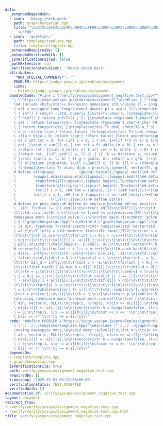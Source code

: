 ```yaml
---
data:
  _extendedDependsOn:
  - icon: ':heavy_check_mark:'
    path: graph/hungarian.hpp
    title: "\u5272\u5F53\u554F\u984C\uFF08\u30CF\u30F3\u30AC\u30EA\u30A2\u30F3\u6CD5\
      \uFF09"
  - icon: ':question:'
    path: template/template.hpp
    title: template/template.hpp
  _extendedRequiredBy: []
  _extendedVerifiedWith: []
  _isVerificationFailed: false
  _pathExtension: cpp
  _verificationStatusIcon: ':heavy_check_mark:'
  attributes:
    '*NOT_SPECIAL_COMMENTS*': ''
    PROBLEM: https://judge.yosupo.jp/problem/assignment
    links:
    - https://judge.yosupo.jp/problem/assignment
  bundledCode: "#line 1 \"verify/yosupo/assignment_negative.test.cpp\"\n#define PROBLEM\
    \ \"https://judge.yosupo.jp/problem/assignment\"\n\n#line 1 \"template/template.hpp\"\
    \n# include <bits/stdc++.h>\nusing namespace std;\nusing ll = long long;\nusing\
    \ ull = unsigned long long;\nconst double pi = acos(-1);\ntemplate<class T>constexpr\
    \ T inf() { return ::std::numeric_limits<T>::max(); }\ntemplate<class T>constexpr\
    \ T hinf() { return inf<T>() / 2; }\ntemplate <typename T_char>T_char TL(T_char\
    \ cX) { return tolower(cX); }\ntemplate <typename T_char>T_char TU(T_char cX)\
    \ { return toupper(cX); }\ntemplate<class T> bool chmin(T& a,T b) { if(a > b){a\
    \ = b; return true;} return false; }\ntemplate<class T> bool chmax(T& a,T b) {\
    \ if(a < b){a = b; return true;} return false; }\nint popcnt(unsigned long long\
    \ n) { int cnt = 0; for (int i = 0; i < 64; i++)if ((n >> i) & 1)cnt++; return\
    \ cnt; }\nint d_sum(ll n) { int ret = 0; while (n > 0) { ret += n % 10; n /= 10;\
    \ }return ret; }\nint d_cnt(ll n) { int ret = 0; while (n > 0) { ret++; n /= 10;\
    \ }return ret; }\nll gcd(ll a, ll b) { if (b == 0)return a; return gcd(b, a%b);\
    \ };\nll lcm(ll a, ll b) { ll g = gcd(a, b); return a / g*b; };\nll MOD(ll x,\
    \ ll m){return (x%m+m)%m; }\nll FLOOR(ll x, ll m) {ll r = (x%m+m)%m; return (x-r)/m;\
    \ }\ntemplate<class T> using dijk = priority_queue<T, vector<T>, greater<T>>;\n\
    # define all(qpqpq)           (qpqpq).begin(),(qpqpq).end()\n# define UNIQUE(wpwpw)\
    \        (wpwpw).erase(unique(all((wpwpw))),(wpwpw).end())\n# define LOWER(epepe)\
    \         transform(all((epepe)),(epepe).begin(),TL<char>)\n# define UPPER(rprpr)\
    \         transform(all((rprpr)),(rprpr).begin(),TU<char>)\n# define rep(i,upupu)\
    \         for(ll i = 0, i##_len = (upupu);(i) < (i##_len);(i)++)\n# define reps(i,opopo)\
    \        for(ll i = 1, i##_len = (opopo);(i) <= (i##_len);(i)++)\n# define len(x)\
    \                ((ll)(x).size())\n# define bit(n)               (1LL << (n))\n\
    # define pb push_back\n# define eb emplace_back\n# define exists(c, e)       \
    \  ((c).find(e) != (c).end())\n\nstruct INIT{\n\tINIT(){\n\t\tstd::ios::sync_with_stdio(false);\n\
    \t\tstd::cin.tie(0);\n\t\tcout << fixed << setprecision(20);\n\t}\n}INIT;\n\n\
    namespace mmrz {\n\tvoid solve();\n}\n\nint main(){\n\tmmrz::solve();\n}\n#line\
    \ 2 \"graph/hungarian.hpp\"\n\n#line 6 \"graph/hungarian.hpp\"\n\ntemplate<bool\
    \ is_min, typename T>\nstd::vector<int> hungarian(std::vector<std::vector<T>>\
    \ a) {\n\tT infty = std::numeric_limits<T>::max()/T(2);\n\tint n = (int)a.size();\n\
    \t\n\tif(not is_min){\n\t\tfor(int i = 0;i < n;i++){\n\t\t\tfor(int j = 0; j <\
    \ n;j++){\n\t\t\t\ta[i][j] = -a[i][j];\n\t\t\t}\n\t\t}\n\t}\n\n\tstd::vector<int>\
    \ p(n);\n\tstd::iota(p.begin(), p.end(), 0);\n\n\tstd::vector<T> h = {0};\n\t\
    h.reserve(n);\n\tfor(int i = 1;i < n;i++){\n\t\th.push_back(0);\n\t\tstd::vector<T>\
    \ d(i+1, infty);\n\t\tstd::vector<int> pre(i+1, -1);\n\t\tstd::vector<bool> used(i+1,\
    \ false);\n\n\t\td[i] = 0;\n\t\tpre[i] = i;\n\n\t\tfor(int _ = 0;_ <= i;_++){\n\
    \t\t\tT min_d = infty;\n\t\t\tint v = -1;\n\t\t\tfor(int j = 0;j <= i;j++){\n\t\
    \t\t\tif(not used[j] && min_d > d[j]-h[j]){\n\t\t\t\t\tmin_d = d[j]-h[j];\n\t\t\
    \t\t\tv = j;\n\t\t\t\t}\n\t\t\t}\n\t\t\t\t\n\t\t\tused[v] = true;\n\n\t\t\tfor(int\
    \ j = 0;j <= i;j++){\n\t\t\t\tif(not used[j] || j == i){\n\t\t\t\t\tT nd = d[v]\
    \ - a[v][p[v]] + a[j][p[v]];\n\t\t\t\t\tif(d[j] > nd){\n\t\t\t\t\t\td[j] = nd;\n\
    \t\t\t\t\t\tpre[j] = v;\n\t\t\t\t\t}\n\t\t\t\t}\n\t\t\t}\n\t\t}\n\n\t\tint cur\
    \ = i;\n\t\twhile(pre[cur] != i){\n\t\t\tstd::swap(p[cur], p[pre[cur]]);\n\t\t\
    \tcur = pre[cur];\n\t\t}\n\t\th = d;\n\t}\n\treturn p;\n}\n#line 5 \"verify/yosupo/assignment_negative.test.cpp\"\
    \n\nusing namespace mmrz;\n\nvoid mmrz::solve(){\n\tint n;\n\tcin >> n;\n\tvector\
    \ a(n, vector(n, 0LL));\n\trep(i, n)rep(j, n)cin >> a[i][j];\n\trep(i, n)rep(j,\
    \ n)a[i][j] = -a[i][j];\n\n\tvector<int> h = hungarian<false, ll>(a);\n\tll x\
    \ = 0;\n\trep(i, n)x -= a[i][h[i]];\n\tcout << x << '\\n';\n\trep(i, n)cout <<\
    \ h[i] << \" \\n\"[i == n-1];\n}\n"
  code: "#define PROBLEM \"https://judge.yosupo.jp/problem/assignment\"\n\n#include\
    \ \"./../../template/template.hpp\"\n#include \"./../../graph/hungarian.hpp\"\n\
    \nusing namespace mmrz;\n\nvoid mmrz::solve(){\n\tint n;\n\tcin >> n;\n\tvector\
    \ a(n, vector(n, 0LL));\n\trep(i, n)rep(j, n)cin >> a[i][j];\n\trep(i, n)rep(j,\
    \ n)a[i][j] = -a[i][j];\n\n\tvector<int> h = hungarian<false, ll>(a);\n\tll x\
    \ = 0;\n\trep(i, n)x -= a[i][h[i]];\n\tcout << x << '\\n';\n\trep(i, n)cout <<\
    \ h[i] << \" \\n\"[i == n-1];\n}\n"
  dependsOn:
  - template/template.hpp
  - graph/hungarian.hpp
  isVerificationFile: true
  path: verify/yosupo/assignment_negative.test.cpp
  requiredBy: []
  timestamp: '2025-07-01 03:22:56+09:00'
  verificationStatus: TEST_ACCEPTED
  verifiedWith: []
documentation_of: verify/yosupo/assignment_negative.test.cpp
layout: document
redirect_from:
- /verify/verify/yosupo/assignment_negative.test.cpp
- /verify/verify/yosupo/assignment_negative.test.cpp.html
title: verify/yosupo/assignment_negative.test.cpp
---
```

